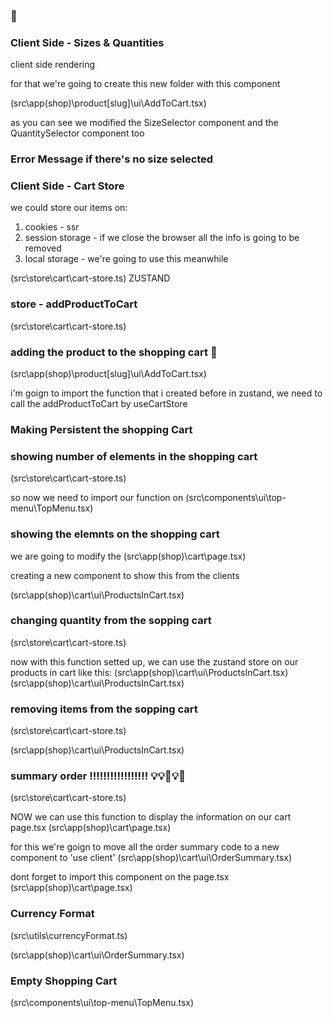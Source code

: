 ### 🛒

### Client Side - Sizes & Quantities

client side rendering


<!--            TODO all this code  can be candidate of being used b the client           

                {/* size selector */}
                <SizeSelector
                    selectedSize={product.sizes[0]}
                    availableSizes={product.sizes}
                />

                {/* quantity selector */}
                <QuantitySelector
                    quantity={2} />

                {/* button */}
                <button className="btn-primary my-5">Add to Cart</button> -->

for that we're going to create this new folder with this component

(src\app\(shop)\product\[slug]\ui\AddToCart.tsx)

<!-- 'use client';
import { QuantitySelector, SizeSelector } from "@/components"
import { Product, Size } from "@/interfaces";
import { useState } from "react";

interface Props {
    product: Product;
}

export const AddToCart = ({ product }: Props) => {

    const [size, setSize] = useState<Size | undefined>();
    const [quantity, setQuantity] = useState<number>(1);

    const addToCart = () => {
        if (!size) return;
        console.log({ size, quantity })
    }


    return (
        <>
            {/* size selector */}
            <SizeSelector
                selectedSize={size}
                availableSizes={product.sizes}
                onSizeChanged={(size) => setSize(size)}
            />

            {/* quantity selector */}
            <QuantitySelector
                quantity={quantity}
                onQuantityChanged={setQuantity} />

            {/* button */}
            <button
                onClick={addToCart}
                className="btn-primary my-5">Add to Cart</button>
        </>
    )
} -->

as you can see we modified the SizeSelector component and the QuantitySelector component too

<!-- 'use client';
import { IoAddCircleOutline, IoRemoveCircleOutline } from "react-icons/io5";

interface Props {
    quantity: number;
    onQuantityChanged: (value: number) => void;
}

export const QuantitySelector = ({ quantity, onQuantityChanged }: Props) => {

    /* const [count, setcount] = useState(quantity); */

    const onValueChanged = (value: number) => {
        if (quantity + value < 1) return;
        if (quantity + value > 5) return 5;
        /* setcount(count + value); */
        onQuantityChanged(quantity + value);
    }

    return (
        <div className="flex">
            <button onClick={() => onValueChanged(-1)}>
                <IoRemoveCircleOutline size={30} />
            </button>

            <span className="w-20 mx-3 px-5 bg-gray-100 text-center rounded">
                {quantity}
            </span>


            <button onClick={() => onValueChanged(+1)}>
                <IoAddCircleOutline size={30} />
            </button>
        </div>
    )
} -->

<!-- import type { Size } from "@/interfaces";
import clsx from "clsx";

interface Props {
    selectedSize?: Size;
    availableSizes: Size[];

    onSizeChanged: (size: Size) => void;
}

export const SizeSelector = ({ selectedSize, availableSizes, onSizeChanged }: Props) => {
    return (
        <div className="my-5">
            <h3 className="font-bold mb-4"> Available Sizes </h3>

            <div className="flex">
                {
                    availableSizes.map(size => (
                        <button
                            key={size}
                            onClick={() => onSizeChanged(size)}
                            className={
                                clsx(
                                    "mx-2 hover:underline text-lg",
                                    {
                                        "underline": size === selectedSize
                                    }
                                )
                            }
                        >
                            {size}
                        </button>
                    ))
                }
            </div>
        </div>
    )
} -->

### Error Message if there's no size selected

<!-- 'use client';
import { QuantitySelector, SizeSelector } from "@/components"
import { Product, Size } from "@/interfaces";
import { useState } from "react";

interface Props {
    product: Product;
}

export const AddToCart = ({ product }: Props) => {

    const [size, setSize] = useState<Size | undefined>();
    const [quantity, setQuantity] = useState<number>(1);
    !!!!!!!!!!!!!!!!!!!!!!!!!!!!!!!!!!!!!!!!!!!!
    const [posted, setPosted] = useState(false);
    !!!!!!!!!!!!!!!!!!!!!!!!!!!!!!!!!!!!!!!!!!!!

    const addToCart = () => {
        setPosted(true);
        if (!size) return;
        console.log({ size, quantity })
    }


    return (
        <>
            !!!!!!!!!!!!!!!!!!!!!!!!!!!!!!!!!!!!!!!!!!!!!!!!!!!!!!!!!
            {
                posted && !size && (
                    <span className="mt-2 text-red-500 fade-in">
                        You need to select a size!
                    </span>
                )}
            !!!!!!!!!!!!!!!!!!!!!!!!!!!!!!!!!!!!!!!!!!!!!!!!!!!!!!!!!

            {/* size selector */}
            <SizeSelector
                selectedSize={size}
                availableSizes={product.sizes}
                onSizeChanged={(size) => setSize(size)}
            />

            {/* quantity selector */}
            <QuantitySelector
                quantity={quantity}
                onQuantityChanged={setQuantity} />

            {/* button */}
            <button
                onClick={addToCart}
                className="btn-primary my-5">Add to Cart</button>
        </>
    )
}
 -->

### Client Side - Cart Store 

we could store our items on:
1. cookies  - ssr
2. session storage - if we close the browser all the info is going to be removed
3. local storage - we're going to use this meanwhile


(src\store\cart\cart-store.ts) ZUSTAND

<!-- import type { CartProduct } from "@/interfaces"
import { create } from "zustand";


interface State{
    //products in cart
    cart: CartProduct[];

    TODO:
    1//addProductToCart
    2//updateProductQuantity
    3//removeProduct
}

export const useCartStore = create<State>()( 
    (set) => ({


    cart: [],


})) -->

### store - addProductToCart

(src\store\cart\cart-store.ts)

<!-- import type { CartProduct } from "@/interfaces"
import { create } from "zustand";


interface State{
    //products in cart
    cart: CartProduct[];

    addProductToCart: (product: CartProduct) => void;
    //updateProductQuantity
    //removeProduct
}

export const useCartStore = create<State>()( 
    (set, get) => ({


    cart: [],

    //Methods

    addProductToCart: (product: CartProduct) => {
        const {cart} = get();

        //1. check if the product exists on the cart with the selected size
        const productInCart = cart.some(
            (item) => (item.id === product.id && item.size === product.size)
        );

        if(!productInCart){
            set({cart: [...cart, product]})
            return;
        }

        //2. we know that the product exist by size, we need to increment
        const updatedCartProducts = cart.map( (item) => {
            
            if(item.id === product.id && item.size === product.size){
                return {...item, quantity: item.quantity + product.quantity}
            }

            return item;
        });
        set({cart: updatedCartProducts})

    }


})) -->

### adding the product to the shopping cart 🛒
(src\app\(shop)\product\[slug]\ui\AddToCart.tsx)

i'm goign to import the function that i created before in zustand, we need to call the addProductToCart by useCartStore

<!-- 'use client';
import { QuantitySelector, SizeSelector } from "@/components"
import type { CartProduct, Product, Size } from "@/interfaces";
import { useCartStore } from "@/store";
import { useState } from "react";

interface Props {
    product: Product;
}

export const AddToCart = ({ product }: Props) => {

    const addProductToCart = useCartStore(state => state.addProductToCart);

    const [size, setSize] = useState<Size | undefined>();
    const [quantity, setQuantity] = useState<number>(1);
    const [posted, setPosted] = useState(false);

    const addToCart = () => {
        setPosted(true);
        if (!size) return;
        /* console.log({ size, quantity }) */

        const cartProduct: CartProduct = {
            id: product.id,
            slug: product.slug,
            title: product.title,
            price: product.price,
            quantity: quantity,
            size: size,
            image: product.images[0],
        }

        addProductToCart(cartProduct);
        setPosted(false);
        setQuantity(1);
        setSize(undefined);
    }


    return (
        <>

            {
                posted && !size && (
                    <span className="mt-2 text-red-500 fade-in">
                        You need to select a size!
                    </span>
                )}

            {/* size selector */}
            <SizeSelector
                selectedSize={size}
                availableSizes={product.sizes}
                onSizeChanged={(size) => setSize(size)}
            />

            {/* quantity selector */}
            <QuantitySelector
                quantity={quantity}
                onQuantityChanged={setQuantity} />

            {/* button */}
            <button
                onClick={addToCart}
                className="btn-primary my-5">Add to Cart</button>
        </>
    )
} -->

### Making **Persistent** the shopping Cart 

<!-- import type { CartProduct } from "@/interfaces"
import { create } from "zustand";
import { persist } from "zustand/middleware";


interface State{
    //products in cart
    cart: CartProduct[];

    addProductToCart: (product: CartProduct) => void;
    //updateProductQuantity
    //removeProduct
}

export const useCartStore = create<State>()( 


    //next is going to try to create all the page, but with the persist
    //it will try to get the data from the local storage
    //if it doesn't exist, it will create the store with the initial state
    !!!!!!!!
    persist(
    !!!!!!!!
        (set, get) => ({
            cart: [],
            //Methods
            addProductToCart: (product: CartProduct) => {
                const {cart} = get();
        
                //1. check if the product exists on the cart with the selected size
                const productInCart = cart.some(
                    (item) => (item.id === product.id && item.size === product.size)
                );
        
                if(!productInCart){
                    set({cart: [...cart, product]})
                    return;
                }
        
                //2. we know that the product exist by size, we need to increment
                const updatedCartProducts = cart.map( (item) => {
                    
                    if(item.id === product.id && item.size === product.size){
                        return {...item, quantity: item.quantity + product.quantity}
                    }
        
                    return item;
                });
                set({cart: updatedCartProducts})
        
            }
        })
        ,{
            name: 'shopping-cart',
        }
    )
) -->


### showing number of elements in the shopping cart

(src\store\cart\cart-store.ts)


<!-- interface State{
    //products in cart
    cart: CartProduct[];

    !!!!!!!!!!!!!!!!!!!!!!!!!!!!
    getTotalItems: () => number;
    !!!!!!!!!!!!!!!!!!!!!!!!!!!!

    addProductToCart: (product: CartProduct) => void;
    //updateProductQuantity
    //removeProduct
}

export const useCartStore = create<State>()( 


    //next is going to try to create all the page, but with the persist
    //it will try to get the data from the local storage
    //if it doesn't exist, it will create the store with the initial state
    persist(
        (set, get) => ({
            cart: [],
            //Methods
            getTotalItems: () => {
                const {cart} = get();
                //reduce the cart to get the total quantity of items
                !!!!!!!!!!!!!!!!!!!!!!!!!!!!!!!!!!!!!!!!!!!!!!!!!!!!!!!!!!!!!!
                return cart.reduce((total, item ) => total + item.quantity, 0);
                !!!!!!!!!!!!!!!!!!!!!!!!!!!!!!!!!!!!!!!!!!!!!!!!!!!!!!!!!!!!!!
            }, -->


so now we need to import our function on (src\components\ui\top-menu\TopMenu.tsx)

<!-- 'use client';
import { montserratAlternates } from "@/config/fonts"
import { useCartStore, useUIStore } from "@/store";
import Link from "next/link"
import { useEffect, useState } from "react";
import { IoCartOutline, IoSearchOutline } from "react-icons/io5"

export const TopMenu = () => {
    const openSideMenu = useUIStore(state => state.openSideMenu);
    !!!!!!!!!!!!!!!!!!!!!!!!!!!!!!!!!!!!!!!!!!!!!!!!!!!!!!!!!!!!!!!!!!!!!!
    const totalItemsInCart = useCartStore(state => state.getTotalItems());
    !!!!!!!!!!!!!!!!!!!!!!!!!!!!!!!!!!!!!!!!!!!!!!!!!!!!!!!!!!!!!!!!!!!!!!

    //to handle the problems with the hydration
    ???????????????????????????????????????????
    const [loaded, setLoaded] = useState(false);

    useEffect(() => {
        setLoaded(true);
    }, []);
    ???????????????????????????????????????????

    return (
        <nav className='flex px-5 justify-between items-center w-full'>
            {/* logo */}
            <div>
                <Link href="/">
                    <span className={`${montserratAlternates.className} antialiased font-bold`}> Teslo </span>
                    <span> | Shop</span>
                </Link>
            </div>

            {/* center menu */}
            <div className='hidden sm:block'>
                <Link className='m-2 p-2 rounded-md transition-all hover:bg-gray-100' href="/gender/men">
                    Hombres
                </Link>
                <Link className='m-2 p-2 rounded-md transition-all hover:bg-gray-100' href="/gender/women">
                    Mujeres
                </Link>
                <Link className='m-2 p-2 rounded-md transition-all hover:bg-gray-100' href="/gender/kid">
                    Plebes
                </Link>
            </div>

            {/* search, cart, menu */}
            <div className="flex items-center">

                <Link href="/search" className="mx-2">
                    <IoSearchOutline className="w-5 h-5" />
                </Link>

                <Link href="/cart" className="mx-2">
                    <div className="relative">
                    !!!!!!!!!!!!!!!!!!!!!!!!!!!!!!!!!!!!!!!!!!!!!!!!!!!!!!!!!!!!!!!!!!!!!!!!!!!!!!!!!!!!!!!!!!!!!!!!!!!!!!!!!!!!!!!!!!!!!
                        {
                            (loaded && totalItemsInCart > 0) && (
                                <span className="absolute text-xs px-1 rounded-full font-bold -top-2 -right-2 bg-blue-700 text-white">
                                    {totalItemsInCart}
                                </span>
                            )
                        }
                    !!!!!!!!!!!!!!!!!!!!!!!!!!!!!!!!!!!!!!!!!!!!!!!!!!!!!!!!!!!!!!!!!!!!!!!!!!!!!!!!!!!!!!!!!!!!!!!!!!!!!!!!!!!!!!!!!!!!!    
                        <IoCartOutline className="w-5 h-5" />
                    </div>
                </Link>

                <button
                    className="m-2 p-2 rounded-md transition-all hover:bg-gray-100"
                    onClick={openSideMenu}
                > MENU
                </button>
            </div>

        </nav >
    )
} -->

### showing the elemnts on the shopping cart

we are going to modify the (src\app\(shop)\cart\page.tsx)

<!-- import { Title } from "@/components";
import Link from "next/link";
/* import { redirect } from "next/navigation"; */
import { ProductsInCart } from "./ui/ProductsInCart";


export default function () {

    /* redirect('/empty'); */

    return (
        <div className="flex justify-center items-center mb-72 px-10 sm:px-0">

            <div className="flex flex-col w-[1000px]">

                <Title title='cart' />

                <div className="grid grid-cols-1 sm:grid-cols-2 gap-10">

                    {/* Cart */}
                    <div className="flex flex-col mt-5">
                        <span className="text-xl">Add more items</span>
                        <Link href="/" className="underline mb-5">
                            Continue Shopping
                        </Link>


                        {/* Items */}
                        !!!!!!!!!!!!!!!!!!
                        <ProductsInCart />
                        !!!!!!!!!!!!!!!!!!

                    </div>

                    {/* Checkout - Orden Summary*/}

                    <div className="bg-white rounded-xl shadow-xl p-7 h-[300px]">
                        <h2 className="text-2xl mb-2"> Order Summary</h2>
                        <div className="grid grid-cols-2">

                            <span>#of Products</span>
                            <span className="text-right">3 articles</span>

                            <span>subtotal</span>
                            <span className="text-right">$ 100</span>

                            <span>taxes (15%)</span>
                            <span className="text-right">$ 100</span>

                            <span className="mt-5 text-2xl">total: </span>
                            <span className="mt-5 text-2xl text-right">$ 100</span>


                        </div>

                        <div className="mt-5 mb-2 w-full">
                            <Link href="/checkout/address"
                                className="flex btn-primary justify-center">
                                Checkout
                            </Link>
                        </div>

                    </div>

                </div>

            </div>

        </div>
    );
} -->

creating a new component to show this from the clients 

(src\app\(shop)\cart\ui\ProductsInCart.tsx)

<!-- 'use client';

import Image from 'next/image';
import { useCartStore } from "@/store";
import { QuantitySelector } from '@/components';
import { useEffect, useState } from 'react';
import Link from 'next/link';


export const ProductsInCart = () => {

    const [loaded, setLoaded] = useState(false);
    const productsInCart = useCartStore(state => state.cart);

    useEffect(() => {
        setLoaded(true);
    }, [])

    if (!loaded) {
        return <p>Loading...</p>
    }

    return (
        <>
            {
                productsInCart.map(product => (
                    <div key={`${product.slug}-${product.size}`} className="flex mb-5">
                        <Image
                            src={`/products/${product.image}`}
                            alt={product.slug}
                            width={100}
                            height={100}
                            style={{
                                width: '100px',
                                height: '100px',
                            }}
                            className="mr-5 rounded"
                        />

                        <div>
                            <Link
                                className='hover:underline cursor-pointer'
                                href={`/product/${product.slug}`}>
                                {product.size} - {product.title}
                            </Link>
                            <p> ${product.price}</p>
                            <QuantitySelector
                                quantity={3}
                                onQuantityChanged={value => console.log(value)} />
                            <button className="underline mt-3">
                                Remove
                            </button>
                        </div>

                    </div>
                ))
            }
        </>
    )
} -->

### changing quantity from the sopping cart 
(src\store\cart\cart-store.ts)

<!-- import type { CartProduct } from "@/interfaces"
import { create } from "zustand";
import { persist } from "zustand/middleware";


interface State{
    //products in cart
    cart: CartProduct[];


    getTotalItems: () => number;

    addProductToCart: (product: CartProduct) => void;
    !!!!!!!!!!!!!!!!!!!!!!!!!!!!!!!!!!!!!!!!!!!!!!!!!!!!!!!!!!!!!!!!!!!!!!!!
    updateProductQuantity: (product: CartProduct, quantity: number) => void;
    !!!!!!!!!!!!!!!!!!!!!!!!!!!!!!!!!!!!!!!!!!!!!!!!!!!!!!!!!!!!!!!!!!!!!!!!
    //removeProduct
}

export const useCartStore = create<State>()( 


    //next is going to try to create all the page, but with the persist
    //it will try to get the data from the local storage
    //if it doesn't exist, it will create the store with the initial state
    persist(
        (set, get) => ({
            cart: [],
            //Methods
            getTotalItems: () => {
                const {cart} = get();
                //reduce the cart to get the total quantity of items
                return cart.reduce((total, item ) => total + item.quantity, 0);
            },


            addProductToCart: (product: CartProduct) => {
                const {cart} = get();
        
                //1. check if the product exists on the cart with the selected size
                const productInCart = cart.some(
                    (item) => (item.id === product.id && item.size === product.size)
                );
        
                if(!productInCart){
                    set({cart: [...cart, product]})
                    return;
                }
        
                //2. we know that the product exist by size, we need to increment
                const updatedCartProducts = cart.map( (item) => {
                    
                    if(item.id === product.id && item.size === product.size){
                        return {...item, quantity: item.quantity + product.quantity}
                    }
        
                    return item;
                });
                set({cart: updatedCartProducts})
        
            },
            !!!!!!!!!!!!!!!!!!!!!!!!!!!!!!!!!!!!!!!!!!!!!!!!!!!!!!!!!!!!!!!!!!!!!!!!
            updateProductQuantity: (product: CartProduct, quantity: number) => {
                const {cart} = get ();
                const updatedCartProducts = cart.map(item => {
                    if(item.id === product.id && item.size === product.size){
                        return {...item, quantity: quantity};
                    };
                    return item
                });
                set({cart: updatedCartProducts});
            }
            !!!!!!!!!!!!!!!!!!!!!!!!!!!!!!!!!!!!!!!!!!!!!!!!!!!!!!!!!!!!!!!!!!!!!!!!
        })
        ,{
            name: 'shopping-cart',
        }
    )
) -->

now with this function setted up, we can use the zustand store on our products in cart like this: (src\app\(shop)\cart\ui\ProductsInCart.tsx)
(src\app\(shop)\cart\ui\ProductsInCart.tsx)
<!-- 'use client';

import Image from 'next/image';
import { useCartStore } from "@/store";
import { QuantitySelector } from '@/components';
import { useEffect, useState } from 'react';
import Link from 'next/link';


export const ProductsInCart = () => {
    !!!!!!!!!!!!!!!!!!!!!!!!!!!!!!!!!!!!!!!!!!!!!!!!!!!!!!!!!!!!!!!!!!!!!!!!!!!!!!!!
    const updateProductQuantity = useCartStore(state => state.updateProductQuantity);
    !!!!!!!!!!!!!!!!!!!!!!!!!!!!!!!!!!!!!!!!!!!!!!!!!!!!!!!!!!!!!!!!!!!!!!!!!!!!!!!!
    const [loaded, setLoaded] = useState(false);
    const productsInCart = useCartStore(state => state.cart);

    useEffect(() => {
        setLoaded(true);
    }, [])

    if (!loaded) {
        return <p>Loading...</p>
    }

    return (
        <>
            {
                productsInCart.map(product => (
                    <div key={`${product.slug}-${product.size}`} className="flex mb-5">
                        <Image
                            src={`/products/${product.image}`}
                            alt={product.slug}
                            width={100}
                            height={100}
                            style={{
                                width: '100px',
                                height: '100px',
                            }}
                            className="mr-5 rounded"
                        />

                        <div>
                            <Link
                                className='hover:underline cursor-pointer'
                                href={`/product/${product.slug}`}>
                                {product.size} - {product.title}
                            </Link>
                            <p> ${product.price}</p>
                            !!!!!!!!!!!!!!!!!!!!!!!!!!!!!!!!!!!!!!!!!!!!!!!!!!!!!!!!!!!!!!!!!!!!!!!!!!!!!!!!
                            <QuantitySelector
                                quantity={product.quantity}
                                onQuantityChanged={quantity => updateProductQuantity(product, quantity)} />
                            !!!!!!!!!!!!!!!!!!!!!!!!!!!!!!!!!!!!!!!!!!!!!!!!!!!!!!!!!!!!!!!!!!!!!!!!!!!!!!!!
                            <button className="underline mt-3">
                                Remove
                            </button>
                        </div>

                    </div>
                ))
            }
        </>
    )
}
 -->


 ### removing items from the sopping cart 
(src\store\cart\cart-store.ts)

<!-- import type { CartProduct } from "@/interfaces"
import { create } from "zustand";
import { persist } from "zustand/middleware";


interface State{
    //products in cart
    cart: CartProduct[];


    getTotalItems: () => number;

    addProductToCart: (product: CartProduct) => void;
    updateProductQuantity: (product: CartProduct, quantity: number) => void;
    removeProduct: (product: CartProduct) => void;
}

export const useCartStore = create<State>()( 


    //next is going to try to create all the page, but with the persist
    //it will try to get the data from the local storage
    //if it doesn't exist, it will create the store with the initial state
    persist(
        (set, get) => ({
            cart: [],
            //Methods
            getTotalItems: () => {
                const {cart} = get();
                //reduce the cart to get the total quantity of items
                return cart.reduce((total, item ) => total + item.quantity, 0);
            },


            addProductToCart: (product: CartProduct) => {
                const {cart} = get();
        
                //1. check if the product exists on the cart with the selected size
                const productInCart = cart.some(
                    (item) => (item.id === product.id && item.size === product.size)
                );
        
                if(!productInCart){
                    set({cart: [...cart, product]})
                    return;
                }
        
                //2. we know that the product exist by size, we need to increment
                const updatedCartProducts = cart.map( (item) => {
                    
                    if(item.id === product.id && item.size === product.size){
                        return {...item, quantity: item.quantity + product.quantity}
                    }
        
                    return item;
                });
                set({cart: updatedCartProducts})
        
            },
            updateProductQuantity: (product: CartProduct, quantity: number) => {
                const {cart} = get ();
                const updatedCartProducts = cart.map(item => {
                    if(item.id === product.id && item.size === product.size){
                        return {...item, quantity: quantity};
                    };
                    return item
                });
                set({cart: updatedCartProducts});
            },
            removeProduct: (product: CartProduct) => {
                const {cart} = get();
                const updatedCartProducts = cart.filter(
                    item => item.id !== product.id || item.size !== product.size
                );
                set({cart: updatedCartProducts});
            },
        })
        ,{
            name: 'shopping-cart',
        }
    )
) -->

(src\app\(shop)\cart\ui\ProductsInCart.tsx)

<!-- 'use client';

import Image from 'next/image';
import { useCartStore } from "@/store";
import { QuantitySelector } from '@/components';
import { useEffect, useState } from 'react';
import Link from 'next/link';


export const ProductsInCart = () => {

    const updateProductQuantity = useCartStore(state => state.updateProductQuantity);
    const removeProduct = useCartStore(state => state.removeProduct);
    const [loaded, setLoaded] = useState(false);
    const productsInCart = useCartStore(state => state.cart);

    useEffect(() => {
        setLoaded(true);
    }, [])

    if (!loaded) {
        return <p>Loading...</p>
    }

    return (
        <>
            {
                productsInCart.map(product => (
                    <div key={`${product.slug}-${product.size}`} className="flex mb-5">
                        <Image
                            src={`/products/${product.image}`}
                            alt={product.slug}
                            width={100}
                            height={100}
                            style={{
                                width: '100px',
                                height: '100px',
                            }}
                            className="mr-5 rounded"
                        />

                        <div>
                            <Link
                                className='hover:underline cursor-pointer'
                                href={`/product/${product.slug}`}>
                                {product.size} - {product.title}
                            </Link>
                            <p> ${product.price}</p>
                            <QuantitySelector
                                quantity={product.quantity}
                                onQuantityChanged={quantity => updateProductQuantity(product, quantity)} />
                            <button
                                onClick={() => removeProduct(product)}
                                className="underline mt-3">
                                Remove
                            </button>
                        </div>

                    </div>
                ))
            }
        </>
    )
} -->

### summary order !!!!!!!!!!!!!!!!! 💡💡🛒💡🛒


(src\store\cart\cart-store.ts)

<!-- import type { CartProduct } from "@/interfaces"
import { create } from "zustand";
import { persist } from "zustand/middleware";


interface State{
    //products in cart
    cart: CartProduct[];


    getTotalItems: () => number;
   /*getSummaryInformation: () => void; */
    getSummaryInformation: () => {
     subTotal: number;
     tax: number;
     total: number;
     itemsInCart: number;
     };
    addProductToCart: (product: CartProduct) => void;
    updateProductQuantity: (product: CartProduct, quantity: number) => void;
    removeProduct: (product: CartProduct) => void;
}

export const useCartStore = create<State>()( 


    //next is going to try to create all the page, but with the persist
    //it will try to get the data from the local storage
    //if it doesn't exist, it will create the store with the initial state
    persist(
        (set, get) => ({
            cart: [],
            //Methods
            getTotalItems: () => {
                const {cart} = get();
                //reduce the cart to get the total quantity of items
                return cart.reduce((total, item ) => total + item.quantity, 0);
            },

            getSummaryInformation: () => {
                const {cart} = get();
                const subTotal = cart.reduce(
                    (subTotal, product) => (product.quantity * product.price) + subTotal, 0 
                );
                const tax = subTotal * 0.15;
                const total = subTotal + tax;
                const itemsInCart = cart.reduce((total, item ) => total + item.quantity, 0);

                return{
                    subTotal, tax, total, itemsInCart
                }

            },

            addProductToCart: (product: CartProduct) => {
                const {cart} = get();
        
                //1. check if the product exists on the cart with the selected size
                const productInCart = cart.some(
                    (item) => (item.id === product.id && item.size === product.size)
                );
        
                if(!productInCart){
                    set({cart: [...cart, product]})
                    return;
                }
        
                //2. we know that the product exist by size, we need to increment
                const updatedCartProducts = cart.map( (item) => {
                    
                    if(item.id === product.id && item.size === product.size){
                        return {...item, quantity: item.quantity + product.quantity}
                    }
        
                    return item;
                });
                set({cart: updatedCartProducts})
        
            },
            updateProductQuantity: (product: CartProduct, quantity: number) => {
                const {cart} = get ();
                const updatedCartProducts = cart.map(item => {
                    if(item.id === product.id && item.size === product.size){
                        return {...item, quantity: quantity};
                    };
                    return item
                });
                set({cart: updatedCartProducts});
            },
            removeProduct: (product: CartProduct) => {
                const {cart} = get();
                const updatedCartProducts = cart.filter(
                    item => item.id !== product.id || item.size !== product.size
                );
                set({cart: updatedCartProducts});
            },
        })
        ,{
            name: 'shopping-cart',
        }
    )
) -->

NOW we can use this function to display the information on our cart page.tsx
(src\app\(shop)\cart\page.tsx)


for this we're goign to move all the order summary code to a new component to 'use client' (src\app\(shop)\cart\ui\OrderSummary.tsx)

<!-- 'use client';

import { useCartStore } from "@/store";
import { useEffect, useState } from "react";

export const OrderSummary = () => {


    const [loaded, setLoaded] = useState(false);

    const summaryInformation = useCartStore(state => state.getSummaryInformation);
    const { subTotal, tax, total, itemsInCart } = summaryInformation();

    useEffect(() => {
        setLoaded(true);
    }, [])

    if (!loaded) return <p> Loading... </p>

    return (
        <div className="grid grid-cols-2">

            <span>#of Products</span>
            <span className="text-right">{itemsInCart === 1 ? '1 article' : `${itemsInCart} articles`}</span>

            <span>subtotal</span>
            <span className="text-right">{subTotal}</span>

            <span>taxes (15%)</span>
            <span className="text-right">{tax}</span>

            <span className="mt-5 text-2xl">total: </span>
            <span className="mt-5 text-2xl text-right">{total}</span>


        </div>
    )
}
 -->

 dont forget to import this component on the page.tsx (src\app\(shop)\cart\page.tsx)



### Currency Format

(src\utils\currencyFormat.ts)

<!-- export const currencyFormat = (value: number) => {
    return new Intl.NumberFormat('en-US', {
        style: 'currency',
        currency: 'USD',
        minimumFractionDigits: 2,
        maximumFractionDigits: 2
    }).format(value);
} -->

(src\app\(shop)\cart\ui\OrderSummary.tsx)
<!-- 'use client';

import { useCartStore } from "@/store";
import { currencyFormat } from "@/utils";
import { useEffect, useState } from "react";

export const OrderSummary = () => {


    const [loaded, setLoaded] = useState(false);

    const summaryInformation = useCartStore(state => state.getSummaryInformation);
    const { subTotal, tax, total, itemsInCart } = summaryInformation();

    useEffect(() => {
        setLoaded(true);
    }, [])

    if (!loaded) return <p> Loading... </p>

    return (
        <div className="grid grid-cols-2">

            <span>#of Products</span>
            <span className="text-right">{itemsInCart === 1 ? '1 article' : `${itemsInCart} articles`}</span>

            <span>subtotal</span>
            <span className="text-right">{currencyFormat(subTotal)}</span>

            <span>taxes (15%)</span>
            <span className="text-right">{currencyFormat(tax)}</span>

            <span className="mt-5 text-2xl">total: </span>
            <span className="mt-5 text-2xl text-right">{currencyFormat(total)}</span>


        </div>
    )
}
 -->

 ### Empty Shopping Cart

(src\components\ui\top-menu\TopMenu.tsx)


<!--                  <Link href="/search" className="mx-2">
                    <IoSearchOutline className="w-5 h-5" />
                </Link>

                !!!!!!!!!!!!!!!!!!!!!!!!!!!!!!!!!!!!!!!!!
                <Link href={
                    ((totalItemsInCart === 0) && loaded)
                        ? '/empty'
                        : '/cart'
                !!!!!!!!!!!!!!!!!!!!!!!!!!!!!!!!!!!!!!!!!
                } className="mx-2">
                    <div className="relative">
                        {
                            (loaded && totalItemsInCart > 0) && (
                                <span className="fade-in absolute text-xs px-1 rounded-full font-bold -top-2 -right-2 bg-blue-700 text-white">
                                    {totalItemsInCart}
                                </span>
                            )
                        }
                        <IoCartOutline className="w-5 h-5" />
                    </div>
                </Link> -->